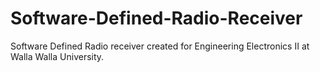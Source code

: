 # Software-Defined-Radio-Receiver
Software Defined Radio receiver created for Engineering Electronics II at Walla Walla University.
